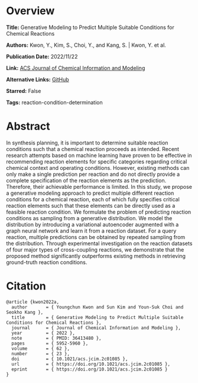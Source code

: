 # Overview
**Title:**
Generative Modeling to Predict Multiple Suitable Conditions for Chemical Reactions

**Authors:**
Kwon, Y., Kim, S., Choi, Y., and Kang, S. |
Kwon, Y. et al.

**Publication Date:**
2022/11/22

**Link:**
[ACS Journal of Chemical Information and Modeling](https://pubs.acs.org/doi/10.1021/acs.jcim.2c01085)

**Alternative Links:**
[GitHub](https://github.com/seokhokang/reaction_condition_vae)

**Starred:**
False

**Tags:**
reaction-condition-determination


# Abstract
In synthesis planning, it is important to determine suitable reaction conditions such that a chemical reaction proceeds as intended.
Recent research attempts based on machine learning have proven to be effective in recommending reaction elements for specific categories regarding critical chemical context and operating conditions.
However, existing methods can only make a single prediction per reaction and do not directly provide a complete specification of the reaction elements as the prediction.
Therefore, their achievable performance is limited.
In this study, we propose a generative modeling approach to predict multiple different reaction conditions for a chemical reaction, each of which fully specifies critical reaction elements such that these elements can be directly used as a feasible reaction condition.
We formulate the problem of predicting reaction conditions as sampling from a generative distribution.
We model the distribution by introducing a variational autoencoder augmented with a graph neural network and learn it from a reaction dataset.
For a query reaction, multiple predictions can be obtained by repeated sampling from the distribution.
Through experimental investigation on the reaction datasets of four major types of cross-coupling reactions, we demonstrate that the proposed method significantly outperforms existing methods in retrieving ground-truth reaction conditions.


# Citation
```
@article {kwon2022a,
  author       = { Youngchun Kwon and Sun Kim and Youn-Suk Choi and Seokho Kang },
  title        = { Generative Modeling to Predict Multiple Suitable Conditions for Chemical Reactions },
  journal      = { Journal of Chemical Information and Modeling },
  year         = { 2022 },
  note         = { PMID: 36413480 },
  pages        = { 5952-5960 },
  volume       = { 62 },
  number       = { 23 },
  doi          = { 10.1021/acs.jcim.2c01085 },
  url          = { https://doi.org/10.1021/acs.jcim.2c01085 },
  eprint       = { https://doi.org/10.1021/acs.jcim.2c01085 }
}
```
